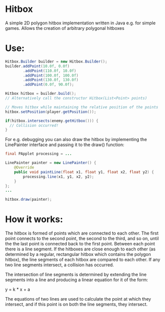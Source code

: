 # Hitbox
A simple 2D polygon hitbox implementation written in Java e.g. for simple games.
Allows the creation of arbitrary polygonal hitboxes

# Use:

```Java
Hitbox.Builder builder = new Hitbox.Builder();
builder.addPoint(10.0f, 0.0f)
		.addPoint(110.0f, 10.0f)
		.addPoint(100.0f, 100.0f)
		.addPoint(130.0f, 130.0f)
		.addPoint(0.0f, 90.0f);

Hitbox hitbox = builder.build();
// Alternatively call the constructor Hitbox(List<Point> points)

// Moves hitbox while maintaining the relative position of the points
hitbox.setPosition(player.getPosition());

if(hitbox.intersects(enemy.getHitbox())) {
  // Collision occurred!
}
```

For e.g. debugging you can also draw the hitbox by implementing the LinePainter interface and passing it to the draw() function:
```Java
final PApplet processing = ...

LinePainter painter = new LinePainter() {
	@Override
	public void paintLine(float x1, float y1, float x2, float y2) {
		processing.line(x1, y1, x2, y2);
	}
};
...

hitbox.draw(painter);
```

# How it works:
The hitbox is formed of points which are connected to each other. The first point connects to the second point, the second to the third, and so on, until the the last point is connected back to the first point. Between each point there is a line segment. If the hitboxes are close enough to each other (as determined by a regular, rectangular hitbox which contains the polygon hitbox), the line segments of each hitbox are compared to each other. If any two line segments intersect, a collision has occurred.

The intersection of line segments is determined by extending the line segments into a line and producing a linear equation for it of the form:

y = k * x + a

The equations of two lines are used to calculate the point at which they intersect, and if this point is on both the line segments, they intersect.
